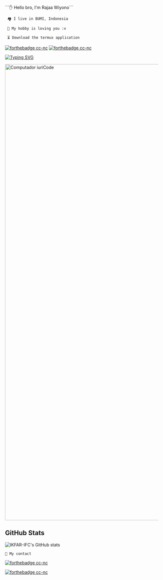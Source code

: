 <!---
RajaaWiyono/RajaaWiyono is a ✨ special ✨ repository because its `README.md` (this file) appears on your GitHub profile.
You can click the Preview link to take a look at your changes.
--->```✋ Hello bro, I'm Rajaa Wiyono```

``` 🏘️ I live in BUMI, Indonesia```

``` 🗿 My hobby is loving you :v```

``` ⏳ Download the termux application```

[![forthebadge cc-nc](https://img.shields.io/badge/F_Droid-1976D2?style=for-the-badge&logo=f-droid&logoColor=white)](https://f-droid.org/en/packages/com.termux/)
[![forthebadge cc-nc](https://img.shields.io/badge/Google_Play-414141?style=for-the-badge&logo=google-play&logoColor=white)](https://www.google.com/url?sa=t&source=web&rct=j&url=https://play.google.com/store/apps/details%3Fid%3Dcom.termux%26hl%3Did%26gl%3DUS%26referrer%3Dutm_source%253Dgoogle%2526utm_medium%253Dorganic%2526utm_term%253Dtermux%2Bgoogle%2Bplay%2Bstore%26pcampaignid%3DAPPU_1_ZAVYY6z0IrOd8QO51bbwCQ&ved=2ahUKEwistqfC3fv6AhWzTnwKHbmqDZ4Q8oQBegQIEBAB&usg=AOvVaw005DIUEJE94Mr2GU-NS3uz)


[![Typing SVG](https://readme-typing-svg.herokuapp.com?font=Neuton&size=25&color=8A2BE2&background=000000&center=true&vCenter=true&width=360&height=60&lines=Hello+World%2C+I'm+IKFAR-Rajaa+Wiypno+🧑🏻‍💻;𝙸𝚃'𝚜+𝙽𝙾𝚃+𝙰+𝙹𝚄𝚂𝚃+𝙽𝙰𝙼𝙴+𝙱𝚁𝙾+🤔;𝙸𝚃'𝚜+𝙰+Cybers+🤯;Respect+Regulers-IFC+🐱‍👤;Today+I+Will+Tell+You+🥵;Please+Follow+My+GitHub+🙏;Thanks+My+All+Friend+🤙+🐱‍👤)](https://git.io/typing-svg)


</p>

<img src="https://i.pinimg.com/originals/77/ca/a3/77caa32884d735d439ade45ba37feaf2.gif" min-width="1500px" max-width="1500px" width="1500px" align="middle" alt="Computador iuriCode">

## GitHub Stats  
![IKFAR-IFC's GitHub stats](https://github-readme-stats.vercel.app/api?username=IKFAR-IFC&show_icons=true&theme=chartreuse-dark)  

```👥 My contact```

[![forthebadge cc-nc](https://img.shields.io/badge/WhatsApp-25D366?style=for-the-badge&logo=whatsapp&logoColor=white)](https://wa.me/+62882147492915)

[![forthebadge cc-nc](https://img.shields.io/badge/Facebook-1877F2?style=for-the-badge&logo=facebook&logoColor=white)](https://www.facebook.com/profile.php?id=100092394794122)


